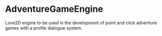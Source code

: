 # AdventureGameEngine
Love2D engine to be used in the development of point and click adventure games with a profile dialogue system.
